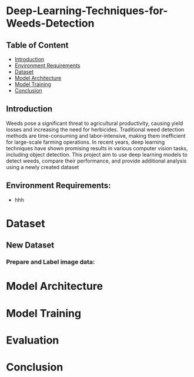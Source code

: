 # Deep-Learning-Techniques-for-Weeds-Detection


## Table of Content
* [Introduction](#Introduction)
* [Environment Requirements](#Environment-Requirements)
* [Dataset](#Dataset)
* [Model Architecture](#Model-Architecture)
* [Model Training](#Model-Training)
* [Conclusion](#Conclusion)

## Introduction  
Weeds pose a significant threat to agricultural productivity, causing yield losses and increasing the need for herbicides. Traditional weed detection methods are time-consuming and labor-intensive, making them inefficient for large-scale farming operations. In recent years, deep learning techniques have shown promising results in various computer vision tasks, including object detection. This project aim to use deep learning models to detect weeds, compare their performance, and provide additional analysis using a newly created dataset

## Environment Requirements:
* hhh

# Dataset
## New Dataset
### Prepare and Label image data:


# Model Architecture

# Model Training

# Evaluation

# Conclusion
